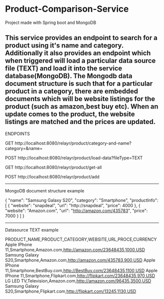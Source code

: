 # Product-Comparison-Service
Project made with Spring boot and MongoDB

This service provides an endpoint to search for a product using it's name and category.
Additionally it also provides an endpoint which when triggered will load a particular data source file (TEXT) and load it into the service database(MongoDB).
The Mongodb data document structure is such that for a particular product in a category, there are embedded documents which will be website listings for the product (such as amazon,best buy etc). When an update comes to the product, the website listings are matched and the prices are updated.
--------------------------------------------------------------------------
ENDPOINTS

GET http://localhost:8080/relayr/product/category-and-name?category=&name=

POST http://localhost:8080/relayr/product/load-data?fileType=TEXT

GET http://localhost:8080/relayr/product/get-all

POST http://localhost:8080/relayr/product/add

----------------------------------------------------------------------

MongoDB document structure example

{
   "name": "Samsung Galaxy S20",
   "category": "Smartphone",
   "productInfo": [
      {
         "website": "snapdeal",
         "url": "http://snapdeal",
         "price": 4000
      },
      {
         "website": "Amazon.com",
         "url": "http://amazon.com/435783",
         "price": 7000
      }
   ]
}

--------------------------------------------------------------------------------

Datasource TEXT example


PRODUCT_NAME,PRODUCT_CATEGORY,WEBSITE,URL,PROCE,CURRENCY
Apple IPhone 11,Smartphone,Amazon.com,http://amazon.com/23648435,1000,USD
Samsung Galaxy S20,Smartphone,Amazon.com,http://amazon.com/435783,900,USD
Apple IPhone 11,Smartphone,BestBuy.com,http://BestBuy.com/23648435,1100,USD
Apple IPhone 11,Smartphone,Flipkart.com,http://flipkart.com/23648435,970,USD
LG LED TV,Television,Amazon.com,http://amazon.com/96435,3500,USD
Samsung Galaxy S20,Smartphone,Flipkart.com,http://flipkart.com/13245,1130,USD
